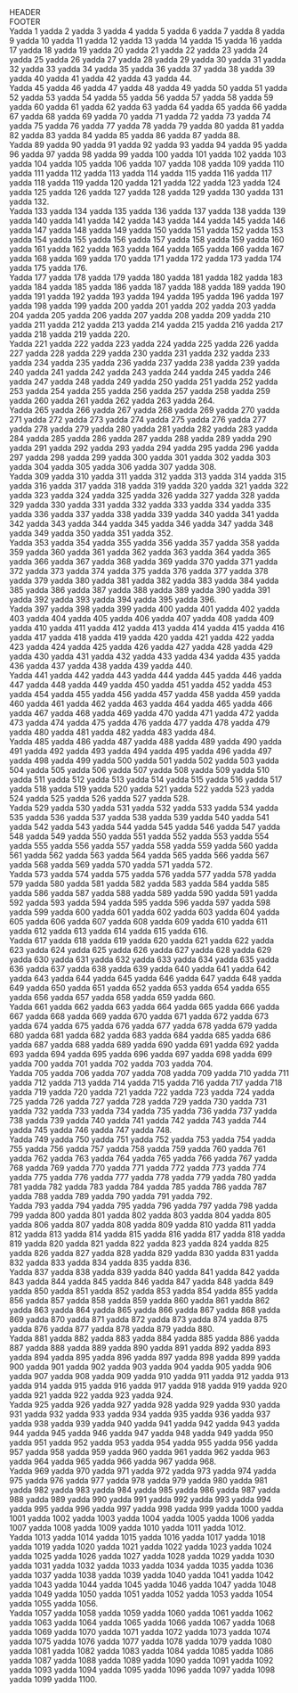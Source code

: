 
<head>
<meta charset='UTF-8'>
<link rel=stylesheet href='../reset.css'>
<link rel=stylesheet href='./page-style.css'>
</head>

<div class=header>HEADER</div>
<div class=footer>FOOTER</div>

<div class=tracker>
<div>Yadda 1 yadda 2 yadda 3 yadda 4 yadda 5 yadda 6 yadda 7 yadda 8 yadda 9 yadda 10 yadda 11 yadda 12 yadda 13 yadda 14 yadda 15 yadda 16 yadda 17 yadda 18 yadda 19 yadda 20 yadda 21 yadda 22 yadda 23 yadda 24 yadda 25 yadda 26 yadda 27 yadda 28 yadda 29 yadda 30 yadda 31 yadda 32 yadda 33 yadda 34 yadda 35 yadda 36 yadda 37 yadda 38 yadda 39 yadda 40 yadda 41 yadda 42 yadda 43 yadda 44.</div>
<div>Yadda 45 yadda 46 yadda 47 yadda 48 yadda 49 yadda 50 yadda 51 yadda 52 yadda 53 yadda 54 yadda 55 yadda 56 yadda 57 yadda 58 yadda 59 yadda 60 yadda 61 yadda 62 yadda 63 yadda 64 yadda 65 yadda 66 yadda 67 yadda 68 yadda 69 yadda 70 yadda 71 yadda 72 yadda 73 yadda 74 yadda 75 yadda 76 yadda 77 yadda 78 yadda 79 yadda 80 yadda 81 yadda 82 yadda 83 yadda 84 yadda 85 yadda 86 yadda 87 yadda 88.</div>
<div>Yadda 89 yadda 90 yadda 91 yadda 92 yadda 93 yadda 94 yadda 95 yadda 96 yadda 97 yadda 98 yadda 99 yadda 100 yadda 101 yadda 102 yadda 103 yadda 104 yadda 105 yadda 106 yadda 107 yadda 108 yadda 109 yadda 110 yadda 111 yadda 112 yadda 113 yadda 114 yadda 115 yadda 116 yadda 117 yadda 118 yadda 119 yadda 120 yadda 121 yadda 122 yadda 123 yadda 124 yadda 125 yadda 126 yadda 127 yadda 128 yadda 129 yadda 130 yadda 131 yadda 132.</div>
<div>Yadda 133 yadda 134 yadda 135 yadda 136 yadda 137 yadda 138 yadda 139 yadda 140 yadda 141 yadda 142 yadda 143 yadda 144 yadda 145 yadda 146 yadda 147 yadda 148 yadda 149 yadda 150 yadda 151 yadda 152 yadda 153 yadda 154 yadda 155 yadda 156 yadda 157 yadda 158 yadda 159 yadda 160 yadda 161 yadda 162 yadda 163 yadda 164 yadda 165 yadda 166 yadda 167 yadda 168 yadda 169 yadda 170 yadda 171 yadda 172 yadda 173 yadda 174 yadda 175 yadda 176.</div>
<div>Yadda 177 yadda 178 yadda 179 yadda 180 yadda 181 yadda 182 yadda 183 yadda 184 yadda 185 yadda 186 yadda 187 yadda 188 yadda 189 yadda 190 yadda 191 yadda 192 yadda 193 yadda 194 yadda 195 yadda 196 yadda 197 yadda 198 yadda 199 yadda 200 yadda 201 yadda 202 yadda 203 yadda 204 yadda 205 yadda 206 yadda 207 yadda 208 yadda 209 yadda 210 yadda 211 yadda 212 yadda 213 yadda 214 yadda 215 yadda 216 yadda 217 yadda 218 yadda 219 yadda 220.</div>
<div>Yadda 221 yadda 222 yadda 223 yadda 224 yadda 225 yadda 226 yadda 227 yadda 228 yadda 229 yadda 230 yadda 231 yadda 232 yadda 233 yadda 234 yadda 235 yadda 236 yadda 237 yadda 238 yadda 239 yadda 240 yadda 241 yadda 242 yadda 243 yadda 244 yadda 245 yadda 246 yadda 247 yadda 248 yadda 249 yadda 250 yadda 251 yadda 252 yadda 253 yadda 254 yadda 255 yadda 256 yadda 257 yadda 258 yadda 259 yadda 260 yadda 261 yadda 262 yadda 263 yadda 264.</div>
<div>Yadda 265 yadda 266 yadda 267 yadda 268 yadda 269 yadda 270 yadda 271 yadda 272 yadda 273 yadda 274 yadda 275 yadda 276 yadda 277 yadda 278 yadda 279 yadda 280 yadda 281 yadda 282 yadda 283 yadda 284 yadda 285 yadda 286 yadda 287 yadda 288 yadda 289 yadda 290 yadda 291 yadda 292 yadda 293 yadda 294 yadda 295 yadda 296 yadda 297 yadda 298 yadda 299 yadda 300 yadda 301 yadda 302 yadda 303 yadda 304 yadda 305 yadda 306 yadda 307 yadda 308.</div>
<div>Yadda 309 yadda 310 yadda 311 yadda 312 yadda 313 yadda 314 yadda 315 yadda 316 yadda 317 yadda 318 yadda 319 yadda 320 yadda 321 yadda 322 yadda 323 yadda 324 yadda 325 yadda 326 yadda 327 yadda 328 yadda 329 yadda 330 yadda 331 yadda 332 yadda 333 yadda 334 yadda 335 yadda 336 yadda 337 yadda 338 yadda 339 yadda 340 yadda 341 yadda 342 yadda 343 yadda 344 yadda 345 yadda 346 yadda 347 yadda 348 yadda 349 yadda 350 yadda 351 yadda 352.</div>
<div>Yadda 353 yadda 354 yadda 355 yadda 356 yadda 357 yadda 358 yadda 359 yadda 360 yadda 361 yadda 362 yadda 363 yadda 364 yadda 365 yadda 366 yadda 367 yadda 368 yadda 369 yadda 370 yadda 371 yadda 372 yadda 373 yadda 374 yadda 375 yadda 376 yadda 377 yadda 378 yadda 379 yadda 380 yadda 381 yadda 382 yadda 383 yadda 384 yadda 385 yadda 386 yadda 387 yadda 388 yadda 389 yadda 390 yadda 391 yadda 392 yadda 393 yadda 394 yadda 395 yadda 396.</div>
<div>Yadda 397 yadda 398 yadda 399 yadda 400 yadda 401 yadda 402 yadda 403 yadda 404 yadda 405 yadda 406 yadda 407 yadda 408 yadda 409 yadda 410 yadda 411 yadda 412 yadda 413 yadda 414 yadda 415 yadda 416 yadda 417 yadda 418 yadda 419 yadda 420 yadda 421 yadda 422 yadda 423 yadda 424 yadda 425 yadda 426 yadda 427 yadda 428 yadda 429 yadda 430 yadda 431 yadda 432 yadda 433 yadda 434 yadda 435 yadda 436 yadda 437 yadda 438 yadda 439 yadda 440.</div>
<div>Yadda 441 yadda 442 yadda 443 yadda 444 yadda 445 yadda 446 yadda 447 yadda 448 yadda 449 yadda 450 yadda 451 yadda 452 yadda 453 yadda 454 yadda 455 yadda 456 yadda 457 yadda 458 yadda 459 yadda 460 yadda 461 yadda 462 yadda 463 yadda 464 yadda 465 yadda 466 yadda 467 yadda 468 yadda 469 yadda 470 yadda 471 yadda 472 yadda 473 yadda 474 yadda 475 yadda 476 yadda 477 yadda 478 yadda 479 yadda 480 yadda 481 yadda 482 yadda 483 yadda 484.</div>
<div>Yadda 485 yadda 486 yadda 487 yadda 488 yadda 489 yadda 490 yadda 491 yadda 492 yadda 493 yadda 494 yadda 495 yadda 496 yadda 497 yadda 498 yadda 499 yadda 500 yadda 501 yadda 502 yadda 503 yadda 504 yadda 505 yadda 506 yadda 507 yadda 508 yadda 509 yadda 510 yadda 511 yadda 512 yadda 513 yadda 514 yadda 515 yadda 516 yadda 517 yadda 518 yadda 519 yadda 520 yadda 521 yadda 522 yadda 523 yadda 524 yadda 525 yadda 526 yadda 527 yadda 528.</div>
<div>Yadda 529 yadda 530 yadda 531 yadda 532 yadda 533 yadda 534 yadda 535 yadda 536 yadda 537 yadda 538 yadda 539 yadda 540 yadda 541 yadda 542 yadda 543 yadda 544 yadda 545 yadda 546 yadda 547 yadda 548 yadda 549 yadda 550 yadda 551 yadda 552 yadda 553 yadda 554 yadda 555 yadda 556 yadda 557 yadda 558 yadda 559 yadda 560 yadda 561 yadda 562 yadda 563 yadda 564 yadda 565 yadda 566 yadda 567 yadda 568 yadda 569 yadda 570 yadda 571 yadda 572.</div>
<div>Yadda 573 yadda 574 yadda 575 yadda 576 yadda 577 yadda 578 yadda 579 yadda 580 yadda 581 yadda 582 yadda 583 yadda 584 yadda 585 yadda 586 yadda 587 yadda 588 yadda 589 yadda 590 yadda 591 yadda 592 yadda 593 yadda 594 yadda 595 yadda 596 yadda 597 yadda 598 yadda 599 yadda 600 yadda 601 yadda 602 yadda 603 yadda 604 yadda 605 yadda 606 yadda 607 yadda 608 yadda 609 yadda 610 yadda 611 yadda 612 yadda 613 yadda 614 yadda 615 yadda 616.</div>
<div>Yadda 617 yadda 618 yadda 619 yadda 620 yadda 621 yadda 622 yadda 623 yadda 624 yadda 625 yadda 626 yadda 627 yadda 628 yadda 629 yadda 630 yadda 631 yadda 632 yadda 633 yadda 634 yadda 635 yadda 636 yadda 637 yadda 638 yadda 639 yadda 640 yadda 641 yadda 642 yadda 643 yadda 644 yadda 645 yadda 646 yadda 647 yadda 648 yadda 649 yadda 650 yadda 651 yadda 652 yadda 653 yadda 654 yadda 655 yadda 656 yadda 657 yadda 658 yadda 659 yadda 660.</div>
<div>Yadda 661 yadda 662 yadda 663 yadda 664 yadda 665 yadda 666 yadda 667 yadda 668 yadda 669 yadda 670 yadda 671 yadda 672 yadda 673 yadda 674 yadda 675 yadda 676 yadda 677 yadda 678 yadda 679 yadda 680 yadda 681 yadda 682 yadda 683 yadda 684 yadda 685 yadda 686 yadda 687 yadda 688 yadda 689 yadda 690 yadda 691 yadda 692 yadda 693 yadda 694 yadda 695 yadda 696 yadda 697 yadda 698 yadda 699 yadda 700 yadda 701 yadda 702 yadda 703 yadda 704.</div>
<div>Yadda 705 yadda 706 yadda 707 yadda 708 yadda 709 yadda 710 yadda 711 yadda 712 yadda 713 yadda 714 yadda 715 yadda 716 yadda 717 yadda 718 yadda 719 yadda 720 yadda 721 yadda 722 yadda 723 yadda 724 yadda 725 yadda 726 yadda 727 yadda 728 yadda 729 yadda 730 yadda 731 yadda 732 yadda 733 yadda 734 yadda 735 yadda 736 yadda 737 yadda 738 yadda 739 yadda 740 yadda 741 yadda 742 yadda 743 yadda 744 yadda 745 yadda 746 yadda 747 yadda 748.</div>
<div>Yadda 749 yadda 750 yadda 751 yadda 752 yadda 753 yadda 754 yadda 755 yadda 756 yadda 757 yadda 758 yadda 759 yadda 760 yadda 761 yadda 762 yadda 763 yadda 764 yadda 765 yadda 766 yadda 767 yadda 768 yadda 769 yadda 770 yadda 771 yadda 772 yadda 773 yadda 774 yadda 775 yadda 776 yadda 777 yadda 778 yadda 779 yadda 780 yadda 781 yadda 782 yadda 783 yadda 784 yadda 785 yadda 786 yadda 787 yadda 788 yadda 789 yadda 790 yadda 791 yadda 792.</div>
<div>Yadda 793 yadda 794 yadda 795 yadda 796 yadda 797 yadda 798 yadda 799 yadda 800 yadda 801 yadda 802 yadda 803 yadda 804 yadda 805 yadda 806 yadda 807 yadda 808 yadda 809 yadda 810 yadda 811 yadda 812 yadda 813 yadda 814 yadda 815 yadda 816 yadda 817 yadda 818 yadda 819 yadda 820 yadda 821 yadda 822 yadda 823 yadda 824 yadda 825 yadda 826 yadda 827 yadda 828 yadda 829 yadda 830 yadda 831 yadda 832 yadda 833 yadda 834 yadda 835 yadda 836.</div>
<div>Yadda 837 yadda 838 yadda 839 yadda 840 yadda 841 yadda 842 yadda 843 yadda 844 yadda 845 yadda 846 yadda 847 yadda 848 yadda 849 yadda 850 yadda 851 yadda 852 yadda 853 yadda 854 yadda 855 yadda 856 yadda 857 yadda 858 yadda 859 yadda 860 yadda 861 yadda 862 yadda 863 yadda 864 yadda 865 yadda 866 yadda 867 yadda 868 yadda 869 yadda 870 yadda 871 yadda 872 yadda 873 yadda 874 yadda 875 yadda 876 yadda 877 yadda 878 yadda 879 yadda 880.</div>
<div>Yadda 881 yadda 882 yadda 883 yadda 884 yadda 885 yadda 886 yadda 887 yadda 888 yadda 889 yadda 890 yadda 891 yadda 892 yadda 893 yadda 894 yadda 895 yadda 896 yadda 897 yadda 898 yadda 899 yadda 900 yadda 901 yadda 902 yadda 903 yadda 904 yadda 905 yadda 906 yadda 907 yadda 908 yadda 909 yadda 910 yadda 911 yadda 912 yadda 913 yadda 914 yadda 915 yadda 916 yadda 917 yadda 918 yadda 919 yadda 920 yadda 921 yadda 922 yadda 923 yadda 924.</div>
<div>Yadda 925 yadda 926 yadda 927 yadda 928 yadda 929 yadda 930 yadda 931 yadda 932 yadda 933 yadda 934 yadda 935 yadda 936 yadda 937 yadda 938 yadda 939 yadda 940 yadda 941 yadda 942 yadda 943 yadda 944 yadda 945 yadda 946 yadda 947 yadda 948 yadda 949 yadda 950 yadda 951 yadda 952 yadda 953 yadda 954 yadda 955 yadda 956 yadda 957 yadda 958 yadda 959 yadda 960 yadda 961 yadda 962 yadda 963 yadda 964 yadda 965 yadda 966 yadda 967 yadda 968.</div>
<div>Yadda 969 yadda 970 yadda 971 yadda 972 yadda 973 yadda 974 yadda 975 yadda 976 yadda 977 yadda 978 yadda 979 yadda 980 yadda 981 yadda 982 yadda 983 yadda 984 yadda 985 yadda 986 yadda 987 yadda 988 yadda 989 yadda 990 yadda 991 yadda 992 yadda 993 yadda 994 yadda 995 yadda 996 yadda 997 yadda 998 yadda 999 yadda 1000 yadda 1001 yadda 1002 yadda 1003 yadda 1004 yadda 1005 yadda 1006 yadda 1007 yadda 1008 yadda 1009 yadda 1010 yadda 1011 yadda 1012.</div>
<div>Yadda 1013 yadda 1014 yadda 1015 yadda 1016 yadda 1017 yadda 1018 yadda 1019 yadda 1020 yadda 1021 yadda 1022 yadda 1023 yadda 1024 yadda 1025 yadda 1026 yadda 1027 yadda 1028 yadda 1029 yadda 1030 yadda 1031 yadda 1032 yadda 1033 yadda 1034 yadda 1035 yadda 1036 yadda 1037 yadda 1038 yadda 1039 yadda 1040 yadda 1041 yadda 1042 yadda 1043 yadda 1044 yadda 1045 yadda 1046 yadda 1047 yadda 1048 yadda 1049 yadda 1050 yadda 1051 yadda 1052 yadda 1053 yadda 1054 yadda 1055 yadda 1056.</div>
<div>Yadda 1057 yadda 1058 yadda 1059 yadda 1060 yadda 1061 yadda 1062 yadda 1063 yadda 1064 yadda 1065 yadda 1066 yadda 1067 yadda 1068 yadda 1069 yadda 1070 yadda 1071 yadda 1072 yadda 1073 yadda 1074 yadda 1075 yadda 1076 yadda 1077 yadda 1078 yadda 1079 yadda 1080 yadda 1081 yadda 1082 yadda 1083 yadda 1084 yadda 1085 yadda 1086 yadda 1087 yadda 1088 yadda 1089 yadda 1090 yadda 1091 yadda 1092 yadda 1093 yadda 1094 yadda 1095 yadda 1096 yadda 1097 yadda 1098 yadda 1099 yadda 1100.</div>
</div>
